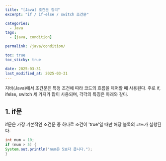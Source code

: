 ```yaml
---
title: "[Java] 조건문 정리"
excerpt: "if / if-else / switch 조건문"

categories:
  - Java
tags:
  - [java, condition]

permalink: /java/condition/

toc: true
toc_sticky: true

date: 2025-03-31
last_modified_at: 2025-03-31
---
```


<P>
자바(Java)에서 조건문은 특정 조건에 따라 코드의 흐름을 제어할 때 사용된다.
주로 if, ifelse, switch 세 가지가 많이 사용되며, 각각의 특징은 아래와 같다.
</p>
<h2>1. if문</h2>
if문은 가장 기본적인 조건문 중 하나로 조건이 'true'일 때만 해당 블록의 코드가 실행된다.

```java
int num = 10;
if (num > 5) {
System.out.println("num은 5보다 큽니다.");
}
```